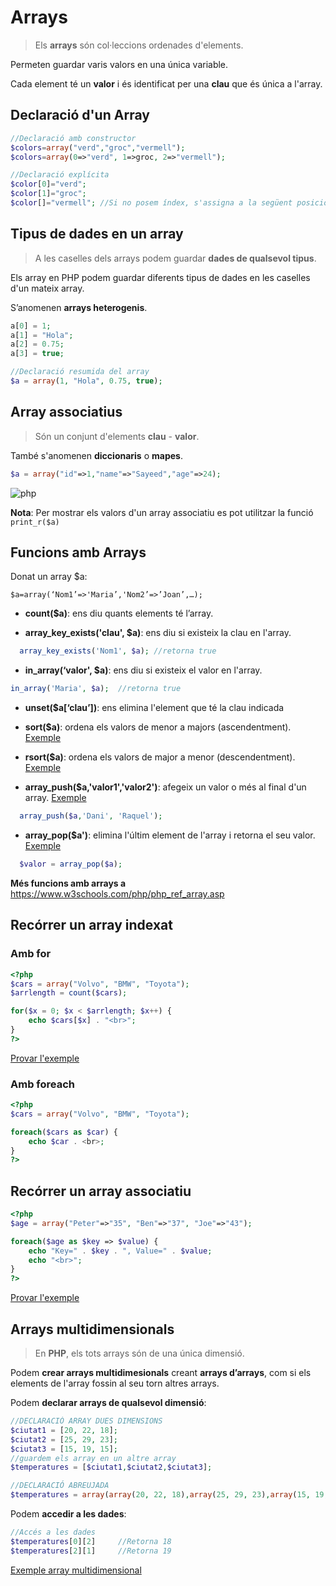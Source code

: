 # Arrays

> Els **arrays** són col·leccions ordenades d'elements.

Permeten guardar varis valors en una única variable.

Cada element té un **valor** i és identificat per una **clau** que és única a l'array.

## Declaració d'un Array

```php
//Declaració amb constructor
$colors=array("verd","groc","vermell");
$colors=array(0=>"verd", 1=>groc, 2=>"vermell");

//Declaració explícita
$color[0]="verd";
$color[1]="groc";
$color[]="vermell";	//Si no posem índex, s'assigna a la següent posició.
```

## Tipus de dades en un array

> A les caselles dels arrays podem guardar **dades de qualsevol tipus**.

Els array en PHP podem guardar diferents tipus de dades en les caselles d'un mateix array.

S’anomenen **arrays heterogenis**.
	
```php
a[0] = 1;
a[1] = "Hola";
a[2] = 0.75;
a[3] = true;

//Declaració resumida del array
$a = array(1, "Hola", 0.75, true);
```

## Array associatius

> Són un conjunt d'elements **clau** - **valor**.

També s'anomenen **diccionaris** o **mapes**.

```php
$a = array("id"=>1,"name"=>"Sayeed","age"=>24);
```

![php](http://programmingsphere.com/wp-content/uploads/2015/07/associative-array-in-PHP.jpg) 

**Nota**: Per mostrar els valors d'un array associatiu es pot utilitzar la funció `print_r($a)`

## Funcions amb Arrays

Donat un array $a:

`$a=array(‘Nom1’=>'Maria’,'Nom2’=>’Joan’,…);`

* **count($a)**: ens diu quants elements té l’array.

* **array_key_exists('clau', $a)**: ens diu si existeix la clau en l'array.

```php
  array_key_exists('Nom1', $a);	//retorna true
```
* **in_array(‘valor', $a)**: ens diu si existeix el valor en l'array.
```php
in_array('Maria', $a);	//retorna true
```

* **unset($a[‘clau’])**: ens elimina l'element que té la clau indicada

* **sort($a)**: ordena els valors de menor a majors (ascendentment). [Exemple](https://www.w3schools.com/php/showphp.asp?filename=demo_array_sort_num)

* **rsort($a)**: ordena els valors de major a menor (descendentment). [Exemple](https://www.w3schools.com/php/showphp.asp?filename=demo_array_rsort_num)

* **array_push($a,'valor1','valor2')**: afegeix un valor o més al final d'un array. [Exemple](https://www.w3schools.com/php/showphp.asp?filename=demo_func_array_push)

```php
  array_push($a,'Dani', 'Raquel');
```
* **array_pop($a')**: elimina l'últim element de l'array i retorna el seu valor. [Exemple](https://www.w3schools.com/php/showphp.asp?filename=demo_func_array_pop)

```php
  $valor = array_pop($a);
```

**Més funcions amb arrays a** [https://www.w3schools.com/php/php_ref_array.asp
](https://www.w3schools.com/php/php_ref_array.asp
)

## Recórrer un array indexat

### Amb for

```php
<?php
$cars = array("Volvo", "BMW", "Toyota");
$arrlength = count($cars);

for($x = 0; $x < $arrlength; $x++) {
    echo $cars[$x] . "<br>";
}
?>
```

[Provar l'exemple](https://www.w3schools.com/php/showphp.asp?filename=demo_array_num_loop)

### Amb foreach

```php
<?php
$cars = array("Volvo", "BMW", "Toyota");

foreach($cars as $car) {
    echo $car . <br>;
}
?>
```



## Recórrer un array associatiu

```php
<?php
$age = array("Peter"=>"35", "Ben"=>"37", "Joe"=>"43");

foreach($age as $key => $value) {
    echo "Key=" . $key . ", Value=" . $value;
    echo "<br>";
}
?>
```

[Provar l'exemple](https://www.w3schools.com/php/showphp.asp?filename=demo_array_assoc_loop)

## Arrays multidimensionals

> En **PHP**, els tots arrays són de una única dimensió.

Podem **crear arrays multidimesionals** creant **arrays d’arrays**, com si els elements de l'array fossin al seu torn altres arrays. 

Podem **declarar arrays de qualsevol dimensió**: 

```php
//DECLARACIÓ ARRAY DUES DIMENSIONS
$ciutat1 = [20, 22, 18];
$ciutat2 = [25, 29, 23];
$ciutat3 = [15, 19, 15];
//guardem els array en un altre array
$temperatures = [$ciutat1,$ciutat2,$ciutat3];

//DECLARACIÓ ABREUJADA
$temperatures = array(array(20, 22, 18),array(25, 29, 23),array(15, 19, 15));
```

Podem **accedir a les dades**:

```php
//Accés a les dades
$temperatures[0][2]		//Retorna 18
$temperatures[2][1]		//Retorna 19
```

[Exemple array multidimensional](https://www.w3schools.com/php/showphp.asp?filename=demo_array_multi)

